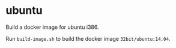 ubuntu
======

Build a docker image for ubuntu i386.

Run `build-image.sh` to build the docker image `32bit/ubuntu:14.04`.

